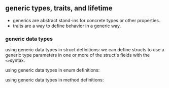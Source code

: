 ## generic types, traits, and lifetime
* generics are abstract stand-ins for concrete types or other properties.
* traits are a way to define behavior in a generic way.
### generic data types
using generic data types in struct definitions: we can define structs to use a generic type parameters in one or
more of the struct's fields with the `<>`syntax.

using generic data types in enum definitions:

using generic data types in method definitions:




